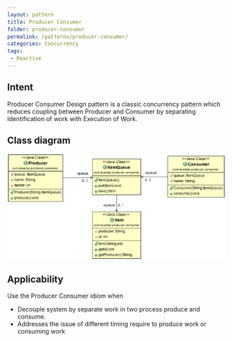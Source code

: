 ```yaml
---
layout: pattern
title: Producer Consumer
folder: producer-consumer
permalink: /patterns/producer-consumer/
categories: Concurrency
tags:
 - Reactive
---
```


## Intent
Producer Consumer Design pattern is a classic concurrency pattern which reduces
 coupling between Producer and Consumer by separating Identification of work with Execution of
 Work.

## Class diagram
![alt text](./etc/producer-consumer.png "Producer Consumer")

## Applicability
Use the Producer Consumer idiom when

* Decouple system by separate work in two process produce and consume.
* Addresses the issue of different timing require to produce work or consuming work
